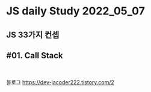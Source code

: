 # JS daily Study 2022_05_07 <br>
## JS 33가지 컨셉<br> 
## #01. Call Stack<br>
<br>

블로그 https://dev-jacoder222.tistory.com/2